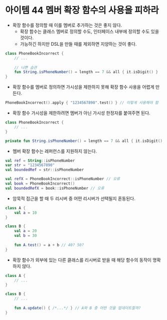 # 아이템 44 멤버 확장 함수의 사용을 피하라

- 확장 함수를 정의할 때 이를 멤버로 추가하는 것은 좋지 않다.
    - 확장 함수는 클래스 멤버로 정의할 수도, 인터페이스 내부에 정의할 수도 있을 것이다.
    - 가능하긴 하지만 DSL을 만들 때를 제외하면 지양하는 것이 좋다.

```kotlin
class PhoneBookIncorrect {
	// ...
	
	// 나쁜 습관
	fun String.isPhoneNumber() = length == 7 && all { it.isDigit() }
}
```

- 확장 함수를 멤버로 정의하면 가시성을 제한하지 못해 확장 함수 사용을 어렵게 만든다.

```kotlin
PhoneBookIncorrect().apply { "1234567890".test() } // 이렇게 사용해야 함
```

- 확장 함수 가시성을 제한하려면 멤버가 아닌 가시성 한정자를 붙여주면 된다.

```kotlin
class PhoneBookIncorrect {
	// ...
}

private fun String.isPhoneNumber() = length == 7 && all { it.isDigit() }
```

- 멤버 확장 함수는 레퍼런스를 지원하지 않는다.

```kotlin
val ref = String::isPhoneNumber
var str = "1234567890"
val boundedRef = str::isPhoneNumber

val refX = PhoneBookIncorrect::isPhoneNumber // 오류
val book = PhoneBookIncorrect()
val boundedRefX = book::isPhoneNumber // 오류
```

- 암묵적 접근을 할 때 두 리시버 중 어떤 리시버가 선택될지 혼동된다.

```kotlin
class A {
	val a = 10
}

class B {
	val a = 20
	val b = 30
	
	fun A.test() = a + b // 40? 50?
}
```

- 확장 함수가 외부에 있는 다른 클래스를 리시버로 받을 때 해당 함수의 동작이 명확하지 않다.

```kotlin
class A {
	// ...
}

class B {
	// ...
	
	fun A.update() { /*...*/ } // A와 B 중 어떤 것을 업데이트할까?
}
```
